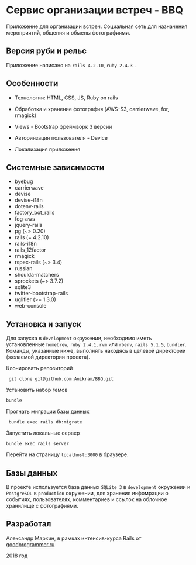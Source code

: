 # Сервис организации встреч - BBQ
Приложение для организации встреч. Социальная сеть для назначения мероприятий, общения и обмены фотографиями.

## Версия руби и рельс
Приложение написано на `rails 4.2.10`, `ruby 2.4.3 `.

## Особенности
* Технологии: HTML, CSS, JS, Ruby on rails

* Обработка и хранение фотография (AWS-S3, carrierwave, for, rmagick)

* Views - Bootstrap фреймворк 3 версии

* Авториязация пользователя - Device

* Локализация приложения

## Системные зависимости
* byebug
* carrierwave
* devise
* devise-i18n
* dotenv-rails
* factory_bot_rails
* fog-aws
* jquery-rails
* pg (~> 0.20)
* rails (= 4.2.10)
* rails-i18n
* rails_12factor
* rmagick
* rspec-rails (~> 3.4)
* russian
* shoulda-matchers
* sprockets (~> 3.7.2)
* sqlite3
* twitter-bootstrap-rails
* uglifier (>= 1.3.0)
* web-console

## Установка и запуск
Для запуска в `development` окружении, необходимо иметь установленные `homebrew`, `ruby 2.4.1`, `rvm` или `rbenv`, `rails 5.1.5`, `bundler`. Команды, указанные ниже, выполнять находясь в целевой директории (желаемой директории проекта).

Клонировать репозиторий

``` git clone git@github.com:Anikram/BBQ.git```

Установить набор гемов

``` bundle ```

Прогнать миграции базы данных
 
``` bundle exec rails db:migrate```

Запустить локальные сервер

``` bundle exec rails server ```

Перейти на страницу `localhost:3000` в браузере.


## Базы данных
В проекте используется база данных `SQLite 3` в `development` окружении и `PostgreSQL` в `production` окружении, для хранения инфомрации о событиях, пользователях, комментариев и ссылок на облочное хранилище с фотографиями.  

## Разработал
Александр Маркин, в рамках интенсив-курса Rails от [goodprogrammer.ru](http://goodprogrammer.ru/rails-winter-18/)

2018 год
